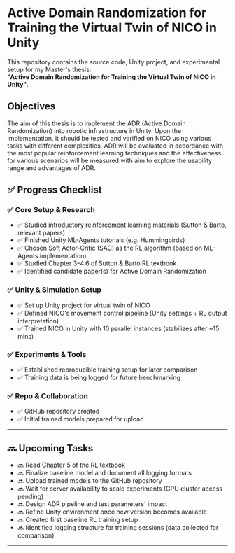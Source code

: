 # Active Domain Randomization for Training the Virtual Twin of NICO in Unity

This repository contains the source code, Unity project, and experimental setup for my Master's thesis:  
**"Active Domain Randomization for Training the Virtual Twin of NICO in Unity"**.

## Objectives

The aim of this thesis is to implement the ADR (Active Domain Randomization) into robotic infrastructure in Unity. Upon the implementation, it should be tested and verified on NICO using various tasks with different complexities. ADR will be evaluated in accordance with the most popular reinforcement learning techniques and the effectiveness for various scenarios will be measured with aim to explore the usability range and advantages of ADR.

## ✅ Progress Checklist

### ✅ Core Setup & Research
- ✅ Studied introductory reinforcement learning materials (Sutton & Barto, relevant papers)
- ✅ Finished Unity ML-Agents tutorials (e.g. Hummingbirds)
- ✅ Chosen Soft Actor-Critic (SAC) as the RL algorithm (based on ML-Agents implementation)
- ✅ Studied Chapter 3–4.6 of Sutton & Barto RL textbook
- ✅ Identified candidate paper(s) for Active Domain Randomization

### ✅ Unity & Simulation Setup
- ✅ Set up Unity project for virtual twin of NICO
- ✅ Defined NICO's movement control pipeline (Unity settings + RL output interpretation)
- ✅ Trained NICO in Unity with 10 parallel instances (stabilizes after ~15 mins)

### ✅ Experiments & Tools
- ✅ Established reproducible training setup for later comparison
- ✅ Training data is being logged for future benchmarking

### ✅ Repo & Collaboration
- ✅ GitHub repository created
- ✅ Initial trained models prepared for upload

---

## 🔜 Upcoming Tasks

- 🔜 Read Chapter 5 of the RL textbook
- 🔜 Finalize baseline model and document all logging formats
- 🔜 Upload trained models to the GitHub repository
- 🔜 Wait for server availability to scale experiments (GPU cluster access pending)
- 🔜 Design ADR pipeline and test parameters' impact
- 🔜 Refine Unity environment once new version becomes available
- 🔜 Created first baseline RL training setup
- 🔜 Identified logging structure for training sessions (data collected for comparison)
  

---

